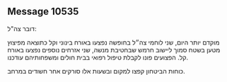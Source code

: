 ## Message 10535

דובר צה"ל:

מוקדם יותר היום, שני לוחמי צה״ל בחופשה נפצעו באורח בינוני וקל כתוצאה מפיצוץ מטען בשטח סמוך ליישוב חרמש שבחטיבת מנשה, שני אזרחים נוספים נפצעו באורח קל.
הפצועים פונו לקבלת טיפול רפואי בבית חולים ומשפחותיהם עודכנו. 

כוחות הביטחון קפצו למקום ובשעות אלו סורקים אחר חשודים במרחב.

